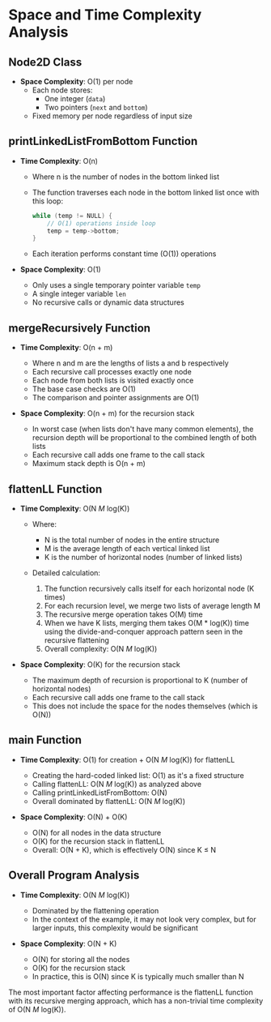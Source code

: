 # Space and Time Complexity Analysis

## Node2D Class

- **Space Complexity**: O(1) per node
  - Each node stores:
    - One integer (`data`)
    - Two pointers (`next` and `bottom`)
  - Fixed memory per node regardless of input size

## printLinkedListFromBottom Function

- **Time Complexity**: O(n)
  - Where n is the number of nodes in the bottom linked list
  - The function traverses each node in the bottom linked list once with this loop:

    ```cpp
    while (temp != NULL) {
        // O(1) operations inside loop
        temp = temp->bottom;
    }
    ```

  - Each iteration performs constant time (O(1)) operations

- **Space Complexity**: O(1)
  - Only uses a single temporary pointer variable `temp`
  - A single integer variable `len`
  - No recursive calls or dynamic data structures

## mergeRecursively Function

- **Time Complexity**: O(n + m)
  - Where n and m are the lengths of lists a and b respectively
  - Each recursive call processes exactly one node
  - Each node from both lists is visited exactly once
  - The base case checks are O(1)
  - The comparison and pointer assignments are O(1)

- **Space Complexity**: O(n + m) for the recursion stack
  - In worst case (when lists don't have many common elements), the recursion depth will be proportional to the combined length of both lists
  - Each recursive call adds one frame to the call stack
  - Maximum stack depth is O(n + m)

## flattenLL Function

- **Time Complexity**: O(N *M* log(K))
  - Where:
    - N is the total number of nodes in the entire structure
    - M is the average length of each vertical linked list
    - K is the number of horizontal nodes (number of linked lists)
  
  - Detailed calculation:
    1. The function recursively calls itself for each horizontal node (K times)
    2. For each recursion level, we merge two lists of average length M
    3. The recursive merge operation takes O(M) time
    4. When we have K lists, merging them takes O(M * log(K)) time using the divide-and-conquer approach pattern seen in the recursive flattening
    5. Overall complexity: O(N *M* log(K))

- **Space Complexity**: O(K) for the recursion stack
  - The maximum depth of recursion is proportional to K (number of horizontal nodes)
  - Each recursive call adds one frame to the call stack
  - This does not include the space for the nodes themselves (which is O(N))

## main Function

- **Time Complexity**: O(1) for creation + O(N *M* log(K)) for flattenLL
  - Creating the hard-coded linked list: O(1) as it's a fixed structure
  - Calling flattenLL: O(N *M* log(K)) as analyzed above
  - Calling printLinkedListFromBottom: O(N)
  - Overall dominated by flattenLL: O(N *M* log(K))

- **Space Complexity**: O(N) + O(K)
  - O(N) for all nodes in the data structure
  - O(K) for the recursion stack in flattenLL
  - Overall: O(N + K), which is effectively O(N) since K ≤ N

## Overall Program Analysis

- **Time Complexity**: O(N *M* log(K))
  - Dominated by the flattening operation
  - In the context of the example, it may not look very complex, but for larger inputs, this complexity would be significant

- **Space Complexity**: O(N + K)
  - O(N) for storing all the nodes
  - O(K) for the recursion stack
  - In practice, this is O(N) since K is typically much smaller than N

The most important factor affecting performance is the flattenLL function with its recursive merging approach, which has a non-trivial time complexity of O(N *M* log(K)).
